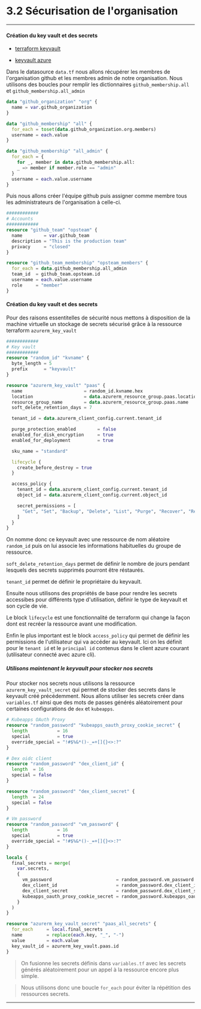 # 3.2 Sécurisation de l'organisation

---

#### Création du key vault et des secrets

- [terraform keyvault](https://registry.terraform.io/providers/hashicorp/azurerm/latest/docs/resources/key_vault_secret)

- [keyvault azure](https://learn.microsoft.com/en-us/azure/active-directory/managed-identities-azure-resources/tutorial-windows-vm-access-nonaad#grant-access)

Dans le datasource `data.tf` nous allons récupérer les membres de l'organisation github et les membres admin de notre organisation.
Nous utilisons des boucles pour remplir les dictionnaires `github_membership.all` et `github_membership.all_admin`

```tf  linenums="13" title="infra/data.tf"
data "github_organization" "org" {
  name = var.github_organization
}

data "github_membership" "all" {
  for_each = toset(data.github_organization.org.members)
  username = each.value
}

data "github_membership" "all_admin" {
  for_each = {
    for _, member in data.github_membership.all:
    _ => member if member.role == "admin"
  }
  username = each.value.username
}

```

Puis nous allons créer l'équipe github puis assigner comme membre tous les administrateurs de l'organisation à celle-ci.

```tf  linenums="1" title="infra/main.tf"
############
# Accounts
############
resource "github_team" "opsteam" {
  name        = var.github_team
  description = "This is the production team"
  privacy     = "closed"
}

resource "github_team_membership" "opsteam_members" {
  for_each = data.github_membership.all_admin
  team_id  = github_team.opsteam.id
  username = each.value.username
  role     = "member"
}
```

#### Création du key vault et des secrets

Pour des raisons essentitelles de sécurité nous mettons à disposition de la machine virtuelle un stockage de secrets sécurisé grâce à la ressource terraform `azurerm_key_vault`

```tf linenums="17" title="infra/main.tf"
############
# Key vault
############
resource "random_id" "kvname" {
  byte_length = 5
  prefix      = "keyvault"
}

resource "azurerm_key_vault" "paas" {
  name                       = random_id.kvname.hex
  location                   = data.azurerm_resource_group.paas.location
  resource_group_name        = data.azurerm_resource_group.paas.name
  soft_delete_retention_days = 7

  tenant_id = data.azurerm_client_config.current.tenant_id

  purge_protection_enabled        = false
  enabled_for_disk_encryption     = true
  enabled_for_deployment          = true

  sku_name = "standard"

  lifecycle {
    create_before_destroy = true
  }

  access_policy {
    tenant_id = data.azurerm_client_config.current.tenant_id
    object_id = data.azurerm_client_config.current.object_id

    secret_permissions = [
      "Get", "Set", "Backup", "Delete", "List", "Purge", "Recover", "Restore",
    ]
  }
}

```

On nomme donc ce keyvault avec une ressource de nom aléatoire `random_id` puis on lui associe les informations habituelles du groupe de ressource.

`soft_delete_retention_days` permet de définir le nombre de jours pendant lesquels des secrets supprimés pourront être réstaurés.

`tenant_id` permet de définir le propriétaire du keyvault.

Ensuite nous utilisons des propriétés de base pour rendre les secrets accessibes pour différents type d'utilisation, définir le type de keyvault et son cycle de vie.

Le block `lifecycle` est une fonctionnalité de terraform qui change la façon dont est recréer la ressource avant une modification.

Enfin le plus important est le block `access_policy` qui permet de définir les permissions de l'utilisateur qui va accéder au keyvault. Ici on les définit pour le `tenant id` et le `principal id` contenus dans le client azure courant (utilisateur connecté avec azure cli).

##### Utilisons maintenant le keyvault pour stocker nos secrets

Pour stocker nos secrets nous utilisons la ressource `azurerm_key_vault_secret` qui permet de stocker des secrets dans le keyvault créé précédemment. Nous allons utiliser les secrets créer dans `variables.tf` ainsi que des mots de passes générés aléatoirement pour certaines configurations de `dex` et `kubeapps`.

```tf linenums="53" title="infra/main.tf"
# Kubeapps OAuth Proxy
resource "random_password" "kubeapps_oauth_proxy_cookie_secret" {
  length           = 16
  special          = true
  override_special = "!#$%&*()-_=+[]{}<>:?"
}

# Dex oidc client
resource "random_password" "dex_client_id" {
  length  = 16
  special = false
}

resource "random_password" "dex_client_secret" {
  length  = 24
  special = false
}

# Vm password
resource "random_password" "vm_password" {
  length           = 16
  special          = true
  override_special = "!#$%&*()-_=+[]{}<>:?"
}

locals {
  final_secrets = merge(
    var.secrets,
    {
      vm_password                        = random_password.vm_password.result
      dex_client_id                      = random_password.dex_client_id.result
      dex_client_secret                  = random_password.dex_client_secret.result
      kubeapps_oauth_proxy_cookie_secret = random_password.kubeapps_oauth_proxy_cookie_secret.result
    }
  )
}

resource "azurerm_key_vault_secret" "paas_all_secrets" {
  for_each     = local.final_secrets
  name         = replace(each.key, "_", "-")
  value        = each.value
  key_vault_id = azurerm_key_vault.paas.id
}

```
> On fusionne les secrets définis dans `variables.tf` avec les secrets générés aléatoirement pour un appel à la ressource encore plus simple.

> Nous utilisons donc une boucle `for_each` pour éviter la répétition des ressources secrets.

---

